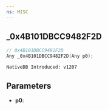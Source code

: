 ```yaml
---
ns: MISC
---
```

## _0x4B101DBCC9482F2D

```c
// 0x4B101DBCC9482F2D
Any _0x4B101DBCC9482F2D(Any p0);
```

```
NativeDB Introduced: v1207
```

## Parameters
* **p0**:
